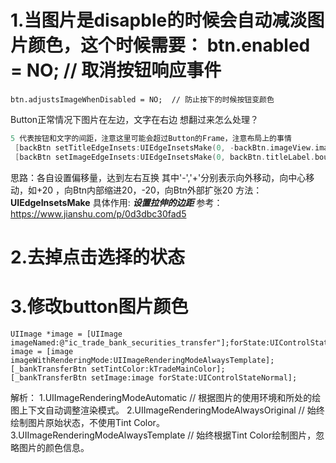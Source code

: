 # 1.当图片是disapble的时候会自动减淡图片颜色，这个时候需要：   btn.enabled = NO;  // 取消按钮响应事件
    btn.adjustsImageWhenDisabled = NO;  // 防止按下的时候按钮变颜色



Button正常情况下图片在左边，文字在右边
想翻过来怎么处理？

```swift
5 代表按钮和文字的间距，注意这里可能会超过Button的Frame，注意布局上的事情
 [backBtn setTitleEdgeInsets:UIEdgeInsetsMake(0, -backBtn.imageView.image.size.width+5, 0, backBtn.imageView.image.size.width-5)];
 [backBtn setImageEdgeInsets:UIEdgeInsetsMake(0, backBtn.titleLabel.bounds.size.width, 0, -backBtn.titleLabel.bounds.size.width)];
```

思路：各自设置偏移量，达到左右互换
其中'-','+'分别表示向外移动，向中心移动，如+20 ，向Btn内部缩进20，-20，向Btn外部扩张20
方法：**UIEdgeInsetsMake**
具体作用: ***设置拉伸的边距***
参考：https://www.jianshu.com/p/0d3dbc30fad5

# 2.去掉点击选择的状态



# 3.修改button图片颜色

```
UIImage *image = [UIImage imageNamed:@"ic_trade_bank_securities_transfer"];forState:UIControlStateNormal];
image = [image imageWithRenderingMode:UIImageRenderingModeAlwaysTemplate];
[_bankTransferBtn setTintColor:kTradeMainColor];
[_bankTransferBtn setImage:image forState:UIControlStateNormal];
```

解析：
1.UIImageRenderingModeAutomatic // 根据图片的使用环境和所处的绘图上下文自动调整渲染模式。
2.UIImageRenderingModeAlwaysOriginal // 始终绘制图片原始状态，不使用Tint Color。
3.UIImageRenderingModeAlwaysTemplate // 始终根据Tint Color绘制图片，忽略图片的颜色信息。



